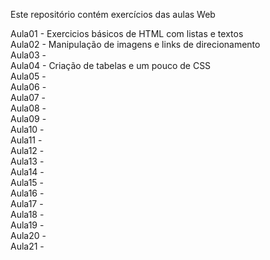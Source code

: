 Este repositório contém exercícios das aulas Web

Aula01 - Exercicios básicos de HTML com listas e textos<br>
Aula02 - Manipulação de imagens e links de direcionamento<br>
Aula03 -<br>
Aula04 - Criação de tabelas e um pouco de CSS<br>
Aula05 -<br>
Aula06 -<br>
Aula07 -<br>
Aula08 -<br>
Aula09 -<br>
Aula10 -<br>
Aula11 -<br>
Aula12 -<br>
Aula13 -<br>
Aula14 -<br>
Aula15 -<br>
Aula16 -<br>
Aula17 -<br>
Aula18 -<br>
Aula19 -<br>
Aula20 -<br>
Aula21 -<br>
